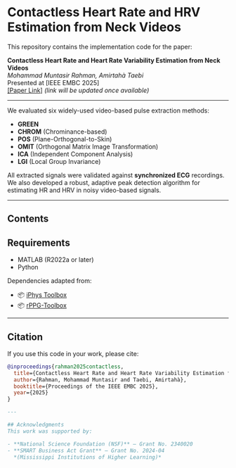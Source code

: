 # Contactless Heart Rate and HRV Estimation from Neck Videos
This repository contains the implementation code for the paper:

**Contactless Heart Rate and Heart Rate Variability Estimation from Neck Videos**  
*Mohammad Muntasir Rahman, Amirtahà Taebi*  
Presented at [IEEE EMBC 2025]  
[[Paper Link]](https://doi.org/10.XXXX/XXXXXXXX) *(link will be updated once available)*

---

We evaluated six widely-used video-based pulse extraction methods:

- **GREEN**
- **CHROM** (Chrominance-based)
- **POS** (Plane-Orthogonal-to-Skin)
- **OMIT** (Orthogonal Matrix Image Transformation)
- **ICA** (Independent Component Analysis)
- **LGI** (Local Group Invariance)

All extracted signals were validated against **synchronized ECG** recordings. We also developed a robust, adaptive peak detection algorithm for estimating HR and HRV in noisy video-based signals.

---

## Contents


## Requirements

- MATLAB (R2022a or later)
- Python

Dependencies adapted from:
- 📦 [iPhys Toolbox](https://github.com/mcdufflab/iPhys)
- 📦 [rPPG-Toolbox](https://github.com/zhaoxiangyi0727/rPPG-Toolbox)

---

## Citation
If you use this code in your work, please cite:

```bibtex
@inproceedings{rahman2025contactless,
  title={Contactless Heart Rate and Heart Rate Variability Estimation from Neck Videos},
  author={Rahman, Mohammad Muntasir and Taebi, Amirtahà},
  booktitle={Proceedings of the IEEE EMBC 2025},
  year={2025}
}

---

## Acknowledgments
This work was supported by:

- **National Science Foundation (NSF)** — Grant No. 2340020  
- **SMART Business Act Grant** — Grant No. 2024-04  
  *(Mississippi Institutions of Higher Learning)*
